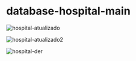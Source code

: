 # database-hospital-main
![hospital-atualizado](https://github.com/YuleCardoso/database-hospital-main/assets/161338331/3c698973-ea7d-49bf-aa1f-a75d84efeec2)


![hospital-atualizado2](https://github.com/YuleCardoso/database-hospital-main/assets/161338331/c6bccc81-fb4f-4944-bd71-e0219363fc15)


![hospital-der](https://github.com/YuleCardoso/database-hospital-main/assets/161338331/a446edb8-c0f9-4440-9779-d92a1faa7b15)
